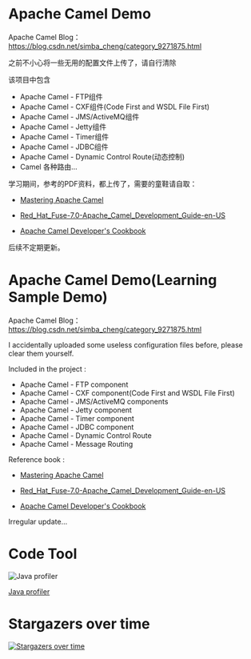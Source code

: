 # Apache Camel Demo

Apache Camel Blog：https://blog.csdn.net/simba_cheng/category_9271875.html

之前不小心将一些无用的配置文件上传了，请自行清除

该项目中包含
* Apache Camel - FTP组件
* Apache Camel - CXF组件(Code First and WSDL File First)
* Apache Camel - JMS/ActiveMQ组件
* Apache Camel - Jetty组件
* Apache Camel - Timer组件
* Apache Camel - JDBC组件
* Apache Camel - Dynamic Control Route(动态控制)
* Camel 各种路由...

学习期间，参考的PDF资料，都上传了，需要的童鞋请自取：

* [Mastering Apache Camel](https://github.com/Simba-cheng/ApacheCamelDemo/blob/master/book/Mastering%20Apache%20Camel.pdf)

* [Red_Hat_Fuse-7.0-Apache_Camel_Development_Guide-en-US](https://github.com/Simba-cheng/ApacheCamelDemo/blob/master/book/Red_Hat_Fuse-7.0-Apache_Camel_Development_Guide-en-US.pdf)

* [Apache Camel Developer's Cookbook](https://github.com/Simba-cheng/ApacheCamelDemo/blob/master/book/Apache%20Camel%20Developer's%20Cookbook.pdf)

后续不定期更新。


# Apache Camel Demo(Learning Sample Demo)

Apache Camel Blog：https://blog.csdn.net/simba_cheng/category_9271875.html

I accidentally uploaded some useless configuration files before, please clear them yourself.

Included in the project :
* Apache Camel - FTP component
* Apache Camel - CXF component(Code First and WSDL File First)
* Apache Camel - JMS/ActiveMQ components
* Apache Camel - Jetty component
* Apache Camel - Timer component
* Apache Camel - JDBC component
* Apache Camel - Dynamic Control Route
* Apache Camel - Message Routing

Reference book : 

* [Mastering Apache Camel](https://github.com/Simba-cheng/ApacheCamelDemo/blob/master/book/Mastering%20Apache%20Camel.pdf)

* [Red_Hat_Fuse-7.0-Apache_Camel_Development_Guide-en-US](https://github.com/Simba-cheng/ApacheCamelDemo/blob/master/book/Red_Hat_Fuse-7.0-Apache_Camel_Development_Guide-en-US.pdf)

* [Apache Camel Developer's Cookbook](https://github.com/Simba-cheng/ApacheCamelDemo/blob/master/book/Apache%20Camel%20Developer's%20Cookbook.pdf)


Irregular update...

# Code Tool

![Java profiler](./image/jprofiler_large.png)

[Java profiler](https://www.ej-technologies.com/products/jprofiler/overview.html)

# Stargazers over time

[![Stargazers over time](https://starchart.cc/Simba-cheng/ApacheCamelDemo.svg)](https://starchart.cc/Simba-cheng/ApacheCamelDemo)
